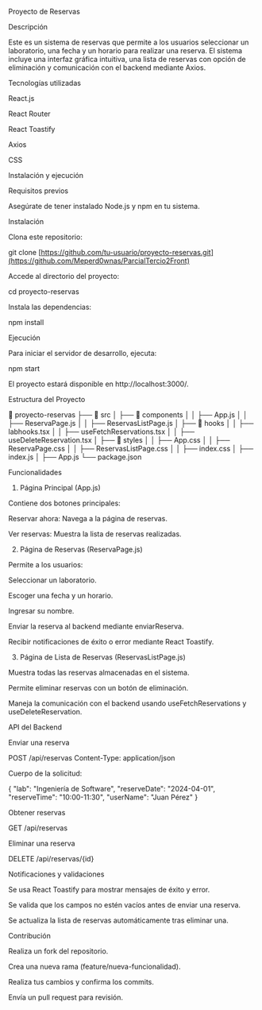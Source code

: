 Proyecto de Reservas

Descripción

Este es un sistema de reservas que permite a los usuarios seleccionar un laboratorio, una fecha y un horario para realizar una reserva. El sistema incluye una interfaz gráfica intuitiva, una lista de reservas con opción de eliminación y comunicación con el backend mediante Axios.

Tecnologías utilizadas

React.js

React Router

React Toastify

Axios

CSS

Instalación y ejecución

Requisitos previos

Asegúrate de tener instalado Node.js y npm en tu sistema.

Instalación

Clona este repositorio:

git clone [https://github.com/tu-usuario/proyecto-reservas.git](https://github.com/Meperd0wnas/ParcialTercio2Front)

Accede al directorio del proyecto:

cd proyecto-reservas

Instala las dependencias:

npm install

Ejecución

Para iniciar el servidor de desarrollo, ejecuta:

npm start

El proyecto estará disponible en http://localhost:3000/.

Estructura del Proyecto

📂 proyecto-reservas
├── 📂 src
│   ├── 📂 components
│   │   ├── App.js
│   │   ├── ReservaPage.js
│   │   ├── ReservasListPage.js
│   ├── 📂 hooks
│   │   ├── labhooks.tsx
│   │   ├── useFetchReservations.tsx
│   │   ├── useDeleteReservation.tsx
│   ├── 📂 styles
│   │   ├── App.css
│   │   ├── ReservaPage.css
│   │   ├── ReservasListPage.css
│   │   ├── index.css
│   ├── index.js
│   ├── App.js
└── package.json

Funcionalidades

1. Página Principal (App.js)

Contiene dos botones principales:

Reservar ahora: Navega a la página de reservas.

Ver reservas: Muestra la lista de reservas realizadas.

2. Página de Reservas (ReservaPage.js)

Permite a los usuarios:

Seleccionar un laboratorio.

Escoger una fecha y un horario.

Ingresar su nombre.

Enviar la reserva al backend mediante enviarReserva.

Recibir notificaciones de éxito o error mediante React Toastify.

3. Página de Lista de Reservas (ReservasListPage.js)

Muestra todas las reservas almacenadas en el sistema.

Permite eliminar reservas con un botón de eliminación.

Maneja la comunicación con el backend usando useFetchReservations y useDeleteReservation.

API del Backend

Enviar una reserva

POST /api/reservas
Content-Type: application/json

Cuerpo de la solicitud:

{
  "lab": "Ingeniería de Software",
  "reserveDate": "2024-04-01",
  "reserveTime": "10:00-11:30",
  "userName": "Juan Pérez"
}

Obtener reservas

GET /api/reservas

Eliminar una reserva

DELETE /api/reservas/{id}

Notificaciones y validaciones

Se usa React Toastify para mostrar mensajes de éxito y error.

Se valida que los campos no estén vacíos antes de enviar una reserva.

Se actualiza la lista de reservas automáticamente tras eliminar una.

Contribución

Realiza un fork del repositorio.

Crea una nueva rama (feature/nueva-funcionalidad).

Realiza tus cambios y confirma los commits.

Envía un pull request para revisión.
